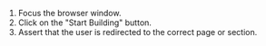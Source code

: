 1. Focus the browser window.
2. Click on the "Start Building" button.
3. Assert that the user is redirected to the correct page or section.